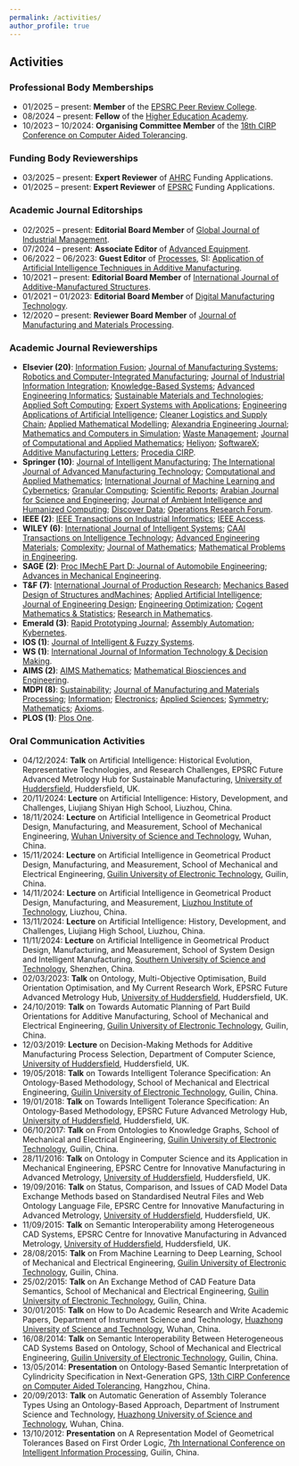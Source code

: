 ```yaml
---
permalink: /activities/
author_profile: true
---
```


## Activities
### Professional Body Memberships
- 01/2025 – present: **Member** of the [EPSRC Peer Review College](https://www.ukri.org/councils/epsrc/guidance-for-reviewers/peer-review-college/).
- 08/2024 – present: **Fellow** of the [Higher Education Academy](https://www.advance-he.ac.uk/).
- 10/2023 – 10/2024: **Organising Committee Member** of the [18th CIRP Conference on Computer Aided Tolerancing](https://fmh.hud.ac.uk/cirp-conference/).

### Funding Body Reviewerships
- 03/2025 – present: **Expert Reviewer** of [AHRC](https://www.ukri.org/councils/ahrc/) Funding Applications.
- 01/2025 – present: **Expert Reviewer** of [EPSRC](https://www.ukri.org/councils/epsrc/) Funding Applications.

### Academic Journal Editorships
- 02/2025 – present: **Editorial Board Member** of [Global Journal of Industrial Management](https://ojs.sin-chn.com/index.php/GJIM).
- 07/2024 – present: **Associate Editor** of [Advanced Equipment](https://www.elspub.com/journals/advanced-equipment/home/).
- 06/2022 – 06/2023: **Guest Editor** of [Processes](https://www.mdpi.com/journal/processes), SI: [Application of Artificial Intelligence Techniques in Additive Manufacturing](https://www.mdpi.com/journal/processes/special_issues/Artificial_Intelligence_Manufacturing).
- 10/2021 – present: **Editorial Board Member** of [International Journal of Additive-Manufactured Structures](https://www.innovationforever.com/Journals/IJAMS).
- 01/2021 – 01/2023: **Editorial Board Member** of [Digital Manufacturing Technology](https://ojs.wiserpub.com/index.php/DMT/).
- 12/2020 – present: **Reviewer Board Member** of [Journal of Manufacturing and Materials Processing](https://www.mdpi.com/journal/jmmp).

### Academic Journal Reviewerships
- **Elsevier (20)**: [Information Fusion](https://www.sciencedirect.com/journal/information-fusion); [Journal of Manufacturing Systems](https://www.sciencedirect.com/journal/journal-of-manufacturing-systems); [Robotics and Computer-Integrated Manufacturing](https://www.sciencedirect.com/journal/robotics-and-computer-integrated-manufacturing); [Journal of Industrial Information Integration](https://www.sciencedirect.com/journal/journal-of-industrial-information-integration); [Knowledge-Based Systems](https://www.sciencedirect.com/journal/knowledge-based-systems); [Advanced Engineering Informatics](https://www.sciencedirect.com/journal/advanced-engineering-informatics); [Sustainable Materials and Technologies](https://www.sciencedirect.com/journal/sustainable-materials-and-technologies); [Applied Soft Computing](https://www.sciencedirect.com/journal/applied-soft-computing); [Expert Systems with Applications](https://www.sciencedirect.com/journal/expert-systems-with-applications); [Engineering Applications of Artificial Intelligence](https://www.sciencedirect.com/journal/engineering-applications-of-artificial-intelligence); [Cleaner Logistics and Supply Chain](https://www.sciencedirect.com/journal/cleaner-logistics-and-supply-chain); [Applied Mathematical Modelling](https://www.sciencedirect.com/journal/applied-mathematical-modelling); [Alexandria Engineering Journal](https://www.sciencedirect.com/journal/alexandria-engineering-journal); [Mathematics and Computers in Simulation](https://www.sciencedirect.com/journal/mathematics-and-computers-in-simulation); [Waste Management](https://www.sciencedirect.com/journal/waste-management); [Journal of Computational and Applied Mathematics](https://www.sciencedirect.com/journal/journal-of-computational-and-applied-mathematics); [Heliyon](https://www.sciencedirect.com/journal/heliyon); [SoftwareX](https://www.sciencedirect.com/journal/softwarex); [Additive Manufacturing Letters](https://www.sciencedirect.com/journal/additive-manufacturing-letters); [Procedia CIRP](https://www.sciencedirect.com/journal/procedia-cirp).
- **Springer (10)**: [Journal of Intelligent Manufacturing](https://link.springer.com/journal/10845); [The International Journal of Advanced Manufacturing Technology](https://link.springer.com/journal/170); [Computational and Applied Mathematics](https://link.springer.com/journal/40314); [International Journal of Machine Learning and Cybernetics](https://link.springer.com/journal/13042); [Granular Computing](https://link.springer.com/journal/41066); [Scientific Reports](https://www.nature.com/srep/); [Arabian Journal for Science and Engineering](https://link.springer.com/journal/13369); [Journal of Ambient Intelligence and Humanized Computing](https://link.springer.com/journal/12652); [Discover Data](https://link.springer.com/journal/44248); [Operations Research Forum](https://link.springer.com/journal/43069).
- **IEEE (2)**: [IEEE Transactions on Industrial Informatics](https://ieeexplore.ieee.org/xpl/RecentIssue.jsp?punumber=9424); [IEEE Access](https://ieeeaccess.ieee.org/).
- **WILEY (6)**: [International Journal of Intelligent Systems](https://onlinelibrary.wiley.com/journal/ijis); [CAAI Transactions on Intelligence Technology](https://ietresearch.onlinelibrary.wiley.com/journal/24682322); [Advanced Engineering Materials](https://advanced.onlinelibrary.wiley.com/journal/15272648); [Complexity](https://onlinelibrary.wiley.com/journal/8503); [Journal of Mathematics](https://onlinelibrary.wiley.com/journal/1469); [Mathematical Problems in Engineering](https://onlinelibrary.wiley.com/journal/2629).
- **SAGE (2)**: [Proc IMechE Part D: Journal of Automobile Engineering](https://journals.sagepub.com/home/pid); [Advances in Mechanical Engineering](https://journals.sagepub.com/home/ADE).
- **T&F (7)**: [International Journal of Production Research](https://www.tandfonline.com/journals/tprs20); [Mechanics Based Design of Structures andMachines](https://www.tandfonline.com/journals/lmbd20); [Applied Artificial Intelligence](https://www.tandfonline.com/journals/uaai20); [Journal of Engineering Design](https://www.tandfonline.com/journals/cjen20); [Engineering Optimization](https://www.tandfonline.com/journals/geno20); [Cogent Mathematics & Statistics](https://www.tandfonline.com/journals/oama21); [Research in Mathematics](https://www.tandfonline.com/journals/oama23).
- **Emerald (3)**: [Rapid Prototyping Journal](https://www.emerald.com/insight/publication/issn/1355-2546); [Assembly Automation](https://www.emerald.com/insight/publication/issn/0144-5154); [Kybernetes](https://www.emeraldgrouppublishing.com/journal/k).
- **IOS (1)**: [Journal of Intelligent & Fuzzy Systems](https://www.iospress.com/catalog/journals/journal-of-intelligent-fuzzy-systems).
- **WS (1)**: [International Journal of Information Technology & Decision Making](https://www.worldscientific.com/worldscinet/IJITDM?srsltid=AfmBOopoFUHXo6BsCmhAIvw3cr7SSRPaw5rCLOQ7F93CI6r-HX9Ragxn).
- **AIMS (2)**: [AIMS Mathematics](https://www.aimspress.com/journal/Math); [Mathematical Biosciences and Engineering](https://www.aimspress.com/journal/mbe).
- **MDPI (8)**: [Sustainability](https://www.mdpi.com/journal/sustainability); [Journal of Manufacturing and Materials Processing](https://www.mdpi.com/journal/jmmp); [Information](https://www.mdpi.com/journal/information); [Electronics](https://www.mdpi.com/journal/electronics); [Applied Sciences](https://www.mdpi.com/journal/applsci); [Symmetry](https://www.mdpi.com/journal/symmetry); [Mathematics](https://www.mdpi.com/journal/mathematics); [Axioms](https://www.mdpi.com/journal/axioms).
- **PLOS (1)**: [Plos One](https://journals.plos.org/plosone/).

### Oral Communication Activities
- 04/12/2024: **Talk** on Artificial Intelligence: Historical Evolution, Representative Technologies, and Research Challenges, EPSRC Future Advanced Metrology Hub for Sustainable Manufacturing, [University of Huddersfield](https://www.hud.ac.uk/), Huddersfield, UK.
- 20/11/2024: **Lecture** on Artificial Intelligence: History, Development, and Challenges, Liujiang Shiyan High School, Liuzhou, China.
- 18/11/2024: **Lecture** on Artificial Intelligence in Geometrical Product Design, Manufacturing, and Measurement, School of Mechanical Engineering, [Wuhan University of Science and Technology](https://en.wust.edu.cn/), Wuhan, China.
- 15/11/2024: **Lecture** on Artificial Intelligence in Geometrical Product Design, Manufacturing, and Measurement, School of Mechanical and Electrical Engineering, [Guilin University of Electronic Technology](https://www.guet.edu.cn/), Guilin, China.
- 14/11/2024: **Lecture** on Artificial Intelligence in Geometrical Product Design, Manufacturing, and Measurement, [Liuzhou Institute of Technology](https://www.lzhit.edu.cn/), Liuzhou, China.
- 13/11/2024: **Lecture** on Artificial Intelligence: History, Development, and Challenges, Liujiang High School, Liuzhou, China.
- 11/11/2024: **Lecture** on Artificial Intelligence in Geometrical Product Design, Manufacturing, and Measurement, School of System Design and Intelligent Manufacturing, [Southern University of Science and Technology](https://www.sustech.edu.cn/en/), Shenzhen, China.
- 02/03/2023: **Talk** on Ontology, Multi-Objective Optimisation, Build Orientation Optimisation, and My Current Research Work, EPSRC Future Advanced Metrology Hub, [University of Huddersfield](https://www.hud.ac.uk/), Huddersfield, UK.
- 24/10/2019: **Talk** on Towards Automatic Planning of Part Build Orientations for Additive Manufacturing, School of Mechanical and Electrical Engineering, [Guilin University of Electronic Technology](https://www.guet.edu.cn/), Guilin, China.
- 12/03/2019: **Lecture** on Decision-Making Methods for Additive Manufacturing Process Selection, Department of Computer Science, [University of Huddersfield](https://www.hud.ac.uk/), Huddersfield, UK.
- 19/05/2018: **Talk** on Towards Intelligent Tolerance Specification: An Ontology-Based Methodology, School of Mechanical and Electrical Engineering, [Guilin University of Electronic Technology](https://www.guet.edu.cn/), Guilin, China.
- 19/01/2018: **Talk** on Towards Intelligent Tolerance Specification: An Ontology-Based Methodology, EPSRC Future Advanced Metrology Hub, [University of Huddersfield](https://www.hud.ac.uk/), Huddersfield, UK.
- 06/10/2017: **Talk** on From Ontologies to Knowledge Graphs, School of Mechanical and Electrical Engineering, [Guilin University of Electronic Technology](https://www.guet.edu.cn/), Guilin, China.
- 28/11/2016: **Talk** on Ontology in Computer Science and its Application in Mechanical Engineering, EPSRC Centre for Innovative Manufacturing in Advanced Metrology, [University of Huddersfield](https://www.hud.ac.uk/), Huddersfield, UK.
- 19/09/2016: **Talk** on Status, Comparison, and Issues of CAD Model Data Exchange Methods based on Standardised Neutral Files and Web Ontology Language File, EPSRC Centre for Innovative Manufacturing in Advanced Metrology, [University of Huddersfield](https://www.hud.ac.uk/), Huddersfield, UK.
- 11/09/2015: **Talk** on Semantic Interoperability among Heterogeneous CAD Systems, EPSRC Centre for Innovative Manufacturing in Advanced Metrology, [University of Huddersfield](https://www.hud.ac.uk/), Huddersfield, UK.
- 28/08/2015: **Talk** on From Machine Learning to Deep Learning, School of Mechanical and Electrical Engineering, [Guilin University of Electronic Technology](https://www.guet.edu.cn/), Guilin, China.
- 25/02/2015: **Talk** on An Exchange Method of CAD Feature Data Semantics, School of Mechanical and Electrical Engineering, [Guilin University of Electronic Technology](https://www.guet.edu.cn/), Guilin, China.
- 30/01/2015: **Talk** on How to Do Academic Research and Write Academic Papers, Department of Instrument Science and Technology, [Huazhong University of Science and Technology](https://english.hust.edu.cn/), Wuhan, China.
- 16/08/2014: **Talk** on Semantic Interoperability Between Heterogeneous CAD Systems Based on Ontology, School of Mechanical and Electrical Engineering, [Guilin University of Electronic Technology](https://www.guet.edu.cn/), Guilin, China.
- 13/05/2014: **Presentation** on Ontology-Based Semantic Interpretation of Cylindricity Specification in Next-Generation GPS, [13th CIRP Conference on Computer Aided Tolerancing](https://www.sciencedirect.com/journal/procedia-cirp/vol/27/suppl/C), Hangzhou, China.
- 20/09/2013: **Talk** on Automatic Generation of Assembly Tolerance Types Using an Ontology-Based Approach, Department of Instrument Science and Technology, [Huazhong University of Science and Technology](https://english.hust.edu.cn/), Wuhan, China.
- 13/10/2012: **Presentation** on A Representation Model of Geometrical Tolerances Based on First Order Logic, [7th International Conference on Intelligent Information Processing](https://ifiptc12.org/component/rseventspro/event/10-7th-international-conference-on-intelligent-information-processing-iip-2012), Guilin, China.
